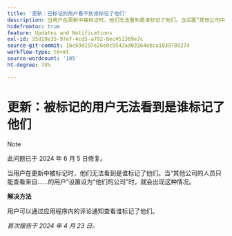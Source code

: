 ```yaml
---
title: '更新：已标记的用户看不到谁标记了他们'
description: 当用户在更新中被标记时，他们无法看到是谁标记了他们。当设置“其他公司中的人员应仅查看来自……的用户”设置为“他们的公司”时，会发生这种情况。
hidefromtoc: true
feature: Updates and Notifications
exl-id: 35d19e35-97ef-4cd5-a792-8ec451369e7c
source-git-commit: 1bc69d197e26e8c5543ad03164ebca1839789274
workflow-type: tm+mt
source-wordcount: '105'
ht-degree: 74%

---
```


# 更新：被标记的用户无法看到是谁标记了他们

>[!NOTE]
>
>此问题已于 2024 年 6 月 5 日修复。

当用户在更新中被标记时，他们无法看到是谁标记了他们。当“其他公司的人员只能查看来自……的用户”设置设为“他们的公司”时，就会出现这种情况。

**解决方法**

用户可以通过应用程序内的评论通知查看谁标记了他们。

_首次报告于 2024 年 4 月 23 日。_
